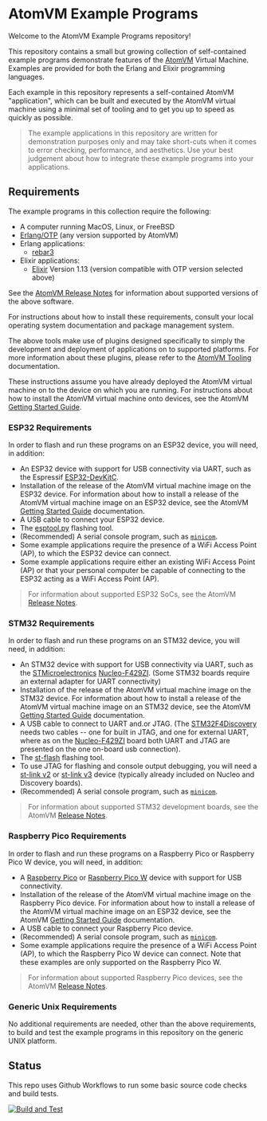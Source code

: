# AtomVM Example Programs

Welcome to the AtomVM Example Programs repository!

This repository contains a small but growing collection of self-contained example programs demonstrate features of the [AtomVM](https://github.com/atomvm/AtomVM) Virtual Machine.  Examples are provided for both the Erlang and Elixir programming languages.

Each example in this repository represents a self-contained AtomVM "application", which can be built and executed by the AtomVM virtual machine using a minimal set of tooling and to get you up to speed as quickly as possible.

> The example applications in this repository are written for demonstration purposes only and may take short-cuts when it comes to error checking, performance, and aesthetics.  Use your best judgement about how to integrate these example programs into your applications.

## Requirements

The example programs in this collection require the following:

* A computer running MacOS, Linux, or FreeBSD
* [Erlang/OTP](https://www.erlang.org) (any version supported by AtomVM)
* Erlang applications:
    * [rebar3](https://rebar3.readme.io)
* Elixir applications:
    * [Elixir](https://elixir-lang.org) Version 1.13 (version compatible with OTP version selected above)

See the [AtomVM Release Notes](https://www.atomvm.net/doc/master/release-notes.html) for information about supported versions of the above software.

For instructions about how to install these requirements, consult your local operating system documentation and package management system.

The above tools make use of plugins designed specifically to simply the development and deployment of applications on to supported platforms.  For more information about these plugins, please refer to the [AtomVM Tooling](https://www.atomvm.net/doc/master/atomvm-tooling.html) documentation.

These instructions assume you have already deployed the AtomVM virtual machine on to the device on which you are running.  For instructions about how to install the AtomVM virtual machine onto devices, see the AtomVM [Getting Started Guide](https://www.atomvm.net/doc/master/getting-started-guide.html).

### ESP32 Requirements

In order to flash and run these programs on an ESP32 device, you will need, in addition:

* An ESP32 device with support for USB connectivity via UART, such as the Espressif [ESP32-DevKitC](https://www.espressif.com/en/products/devkits/esp32-devkitc).
* Installation of the release of the AtomVM virtual machine image on the ESP32 device.  For information about how to install a release of the AtomVM virtual machine image on an ESP32 device, see the AtomVM [Getting Started Guide](https://doc.atomvm.net/getting-started-guide.html) documentation.
* A USB cable to connect your ESP32 device.
* The [esptool.py](https://github.com/espressif/esptool) flashing tool.
* (Recommended) A serial console program, such as [`minicom`](https://en.wikipedia.org/wiki/Minicom).
* Some example applications require the presence of a WiFi Access Point (AP), to which the ESP32 device can connect.
* Some example applications require either an existing WiFi Access Point (AP) or that your personal computer be capable of connecting to the ESP32 acting as a WiFi Access Point (AP).

> For information about supported ESP32 SoCs, see the AtomVM [Release Notes](https://www.atomvm.net/doc/master/release-notes.html).

### STM32 Requirements

In order to flash and run these programs on an STM32 device, you will need, in addition:

* An STM32 device with support for USB connectivity via UART, such as the [STMicroelectronics](https://www.st.com) [Nucleo-F429ZI](https://www.st.com/en/evaluation-tools/nucleo-f429zi.html).  (Some STM32 boards require an external adapter for UART connectivity)
* Installation of the release of the AtomVM virtual machine image on the STM32 device.  For information about how to install a release of the AtomVM virtual machine image on an STM32 device, see the AtomVM [Getting Started Guide](https://doc.atomvm.net/getting-started-guide.html) documentation.
* A USB cable to connect to UART and.or JTAG. (The [STM32F4Discovery](https://www.st.com/en/evaluation-tools/stm32f4discovery.html) needs two cables -- one for built in JTAG, and one for external UART, where as on the [Nucleo-F429ZI](https://www.st.com/en/evaluation-tools/nucleo-f429zi.html) board both UART and JTAG are presented on the one on-board usb connection).
* The [st-flash](https://github.com/texane/stlink) flashing tool.
* To use JTAG for flashing and console output debugging, you will need a [st-link v2](https://www.st.com/en/development-tools/st-link-v2.html) or [st-link v3](https://www.st.com/en/development-tools/stlink-v3set.html) device (typically already included on Nucleo and Discovery boards).
* (Recommended) A serial console program, such as [`minicom`](https://en.wikipedia.org/wiki/Minicom).

> For information about supported STM32 development boards, see the AtomVM [Release Notes](https://www.atomvm.net/doc/master/release-notes.html).

### Raspberry Pico Requirements

In order to flash and run these programs on a Raspberry Pico or Raspberry Pico W device, you will need, in addition:

* A [Raspberry Pico](https://www.raspberrypi.com/documentation/microcontrollers/raspberry-pi-pico.html#raspberry-pi-pico-and-pico-h) or [Raspberry Pico W](https://www.raspberrypi.com/documentation/microcontrollers/raspberry-pi-pico.html#raspberry-pi-pico-w-and-pico-wh) device with support for USB connectivity.
* Installation of the release of the AtomVM virtual machine image on the Raspberry Pico device.  For information about how to install a release of the AtomVM virtual machine image on an ESP32 device, see the AtomVM [Getting Started Guide](https://doc.atomvm.net/getting-started-guide.html) documentation.
* A USB cable to connect your Raspberry Pico device.
* (Recommended) A serial console program, such as [`minicom`](https://en.wikipedia.org/wiki/Minicom).
* Some example applications require the presence of a WiFi Access Point (AP), to which the Raspberry Pico W device can connect.  Note that these examples are only supported on the Raspberry Pico W.

> For information about supported Raspberry Pico devices, see the AtomVM [Release Notes](https://www.atomvm.net/doc/master/release-notes.html).

### Generic Unix Requirements

No additional requirements are needed, other than the above requirements, to build and test the example programs in this repository on the generic UNIX platform.

## Status

This repo uses Github Workflows to run some basic source code checks and build tests.

[![Build and Test](https://github.com/atomvm/atomvm_examples/actions/workflows/build-examples.yaml/badge.svg?branch=master)](https://github.com/atomvm/atomvm_examples/actions/workflows/build-examples.yaml)
